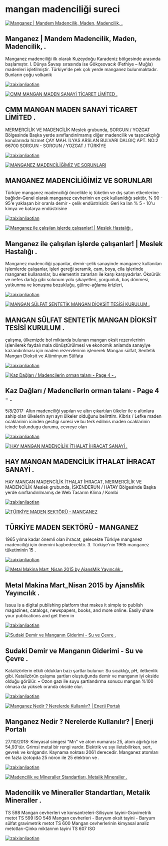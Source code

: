 # mangan madenciliği sureci
<a href="https://mnn.zoosnet.net/LR/Chatpre.aspx?id=MNN94995150&p=https://topgrinding.com/" target="_blank">![Manganez | Mandem Madencilik, Maden, Madencilik, .](https://github.com/technlg/images/blob/main/33.jpg)</a>
## Manganez | Mandem Madencilik, Maden, Madencilik, .
Manganez madenciliği ilk olarak Kuzeydoğu Karadeniz bölgesinde arasında başlamıştır. I. Dünya Savaşı sırasında ise Gökçeovacık (Fethiye – Muğla) madenleri işletilmiştir. Türkiye'de pek çok yerde manganez bulunmaktadır. Bunların çoğu volkanik
<a href="https://mnn.zoosnet.net/LR/Chatpre.aspx?id=MNN94995150&p=https://topgrinding.com/" target="_blank"><img src="https://github.com/technlg/images/raw/main/chat11.jpg" alt="zaixianliaotian"/></a><a href="//whatsapp.shibangsoft.com/WhatsApp.php" ><img src="https://github.com/technlg/images/raw/main/chat11.png" alt=""></a>
<a href="https://mnn.zoosnet.net/LR/Chatpre.aspx?id=MNN94995150&p=https://topgrinding.com/" target="_blank">![CMM MANGAN MADEN SANAYİ TİCARET LİMİTED .](https://github.com/technlg/images/blob/main/16.jpg)</a>
## CMM MANGAN MADEN SANAYİ TİCARET LİMİTED .
MERMERCİLİK VE MADENCİLİK Meslek grubunda, SORGUN / YOZGAT Bölgesinde Başka yerde sınıflandırılmamış diğer madencilik ve taşocakçılığı konularında hizmet ÇAY MAH. İLYAS ARSLAN BULVARI DALGIÇ APT. NO:2 66700 SORGUN - SORGUN / YOZGAT / TÜRKİYE
<a href="https://mnn.zoosnet.net/LR/Chatpre.aspx?id=MNN94995150&p=https://topgrinding.com/" target="_blank"><img src="https://github.com/technlg/images/raw/main/chat11.jpg" alt="zaixianliaotian"/></a><a href="//whatsapp.shibangsoft.com/WhatsApp.php" ><img src="https://github.com/technlg/images/raw/main/chat11.png" alt=""></a>
<a href="https://mnn.zoosnet.net/LR/Chatpre.aspx?id=MNN94995150&p=https://topgrinding.com/" target="_blank">![MANGANEZ MADENCİLİĞİMİZ VE SORUNLARI](https://github.com/technlg/images/blob/main/14.jpg)</a>
## MANGANEZ MADENCİLİĞİMİZ VE SORUNLARI
Türkiye manganez madenciliği öncelikle iç tüketim ve dış satım etkenlerine bağlıdır-Genel olarak manganez cevherinin en çok kullanıldığı sektör, % 90 - 95'e yaklaşan bir oranla demir - çelik endüstrisidir. Geri ka lan % 5 - 10'u kimya ve batarya endüstrisine
<a href="https://mnn.zoosnet.net/LR/Chatpre.aspx?id=MNN94995150&p=https://topgrinding.com/" target="_blank"><img src="https://github.com/technlg/images/raw/main/chat11.jpg" alt="zaixianliaotian"/></a><a href="//whatsapp.shibangsoft.com/WhatsApp.php" ><img src="https://github.com/technlg/images/raw/main/chat11.png" alt=""></a>
<a href="https://mnn.zoosnet.net/LR/Chatpre.aspx?id=MNN94995150&p=https://topgrinding.com/" target="_blank">![Manganez ile çalışılan işlerde çalışanlar! | Meslek Hastalığı .](https://github.com/technlg/images/blob/main/43.jpg)</a>
## Manganez ile çalışılan işlerde çalışanlar! | Meslek Hastalığı .
Manganez madenciliği yapanlar, demir-çelik sanayinde manganez kullanılan işlemlerde çalışanlar, işleri gereği seramik, cam, boya, cila işlerinde manganez kullananlar, bu elementin zararları ile karşı karşıyadırlar. Öksürük ve nefes darlığı gibi solunum yolu şikayetleri, yorgunluk, baş dönmesi, yutkunma ve konuşma bozukluğu, gülme-ağlama krizleri, 
<a href="https://mnn.zoosnet.net/LR/Chatpre.aspx?id=MNN94995150&p=https://topgrinding.com/" target="_blank"><img src="https://github.com/technlg/images/raw/main/chat11.jpg" alt="zaixianliaotian"/></a><a href="//whatsapp.shibangsoft.com/WhatsApp.php" ><img src="https://github.com/technlg/images/raw/main/chat11.png" alt=""></a>
<a href="https://mnn.zoosnet.net/LR/Chatpre.aspx?id=MNN94995150&p=https://topgrinding.com/" target="_blank">![MANGAN SÜLFAT SENTETİK MANGAN DİOKSİT TESİSİ KURULUM .](https://github.com/technlg/images/blob/main/20.jpg)</a>
## MANGAN SÜLFAT SENTETİK MANGAN DİOKSİT TESİSİ KURULUM .
çalışma, ülkemizde bol miktarda bulunan mangan oksit rezervlerinin işlenilerek faydalı mala dönüştürülmesi ve ekonomik anlamda sanayiye kazandırılması için maden rezervlerinin işlenerek Mangan sülfat, Sentetik Mangan Dioksit ve Alüminyum Sülfata
<a href="https://mnn.zoosnet.net/LR/Chatpre.aspx?id=MNN94995150&p=https://topgrinding.com/" target="_blank"><img src="https://github.com/technlg/images/raw/main/chat11.jpg" alt="zaixianliaotian"/></a><a href="//whatsapp.shibangsoft.com/WhatsApp.php" ><img src="https://github.com/technlg/images/raw/main/chat11.png" alt=""></a>
<a href="https://mnn.zoosnet.net/LR/Chatpre.aspx?id=MNN94995150&p=https://topgrinding.com/" target="_blank">![Kaz Dağları / Madencilerin orman talanı - Page 4 - .](https://github.com/technlg/images/blob/main/49.jpg)</a>
## Kaz Dağları / Madencilerin orman talanı - Page 4 - .
5/8/2017· Altın madenciliği yapılan ve altın çıkartılan ülkeler ile o altınlara sahip olan ülkelerin ayrı ayrı ülkeler olduğunu belirttim.  Kibris / Lefke maden ocaklarinin icinden gectigi sureci ve bu terk edilmis maden ocaklarinin icinde bulundugu durumu, cevreye olan 
<a href="https://mnn.zoosnet.net/LR/Chatpre.aspx?id=MNN94995150&p=https://topgrinding.com/" target="_blank"><img src="https://github.com/technlg/images/raw/main/chat11.jpg" alt="zaixianliaotian"/></a><a href="//whatsapp.shibangsoft.com/WhatsApp.php" ><img src="https://github.com/technlg/images/raw/main/chat11.png" alt=""></a>
<a href="https://mnn.zoosnet.net/LR/Chatpre.aspx?id=MNN94995150&p=https://topgrinding.com/" target="_blank">![HAY MANGAN MADENCİLİK İTHALAT İHRACAT SANAYİ .](https://github.com/technlg/images/blob/main/24.jpg)</a>
## HAY MANGAN MADENCİLİK İTHALAT İHRACAT SANAYİ .
HAY MANGAN MADENCİLİK İTHALAT İHRACAT, MERMERCİLİK VE MADENCİLİK Meslek grubunda, İSKENDERUN / HATAY Bölgesinde Başka yerde sınıflandırılmamış de Web Tasarım Klima / Kombi
<a href="https://mnn.zoosnet.net/LR/Chatpre.aspx?id=MNN94995150&p=https://topgrinding.com/" target="_blank"><img src="https://github.com/technlg/images/raw/main/chat11.jpg" alt="zaixianliaotian"/></a><a href="//whatsapp.shibangsoft.com/WhatsApp.php" ><img src="https://github.com/technlg/images/raw/main/chat11.png" alt=""></a>
<a href="https://mnn.zoosnet.net/LR/Chatpre.aspx?id=MNN94995150&p=https://topgrinding.com/" target="_blank">![TÜRKİYE MADEN SEKTÖRÜ - MANGANEZ](https://github.com/technlg/images/blob/main/54.jpg)</a>
## TÜRKİYE MADEN SEKTÖRÜ - MANGANEZ
1965 yılma kadar önemli olan ihracat, gelecekte Türkiye manganez madenciliği için önemini kaybedecektir. 3. Türkiye'nin 1965 manganez tüketiminin 15 .
<a href="https://mnn.zoosnet.net/LR/Chatpre.aspx?id=MNN94995150&p=https://topgrinding.com/" target="_blank"><img src="https://github.com/technlg/images/raw/main/chat11.jpg" alt="zaixianliaotian"/></a><a href="//whatsapp.shibangsoft.com/WhatsApp.php" ><img src="https://github.com/technlg/images/raw/main/chat11.png" alt=""></a>
<a href="https://mnn.zoosnet.net/LR/Chatpre.aspx?id=MNN94995150&p=https://topgrinding.com/" target="_blank">![Metal Makina Mart_Nisan 2015 by AjansMik Yayıncılık .](https://github.com/technlg/images/blob/main/46.jpg)</a>
## Metal Makina Mart_Nisan 2015 by AjansMik Yayıncılık .
Issuu is a digital publishing platform that makes it simple to publish magazines, catalogs, newspapers, books, and more online. Easily share your publications and get them in 
<a href="https://mnn.zoosnet.net/LR/Chatpre.aspx?id=MNN94995150&p=https://topgrinding.com/" target="_blank"><img src="https://github.com/technlg/images/raw/main/chat11.jpg" alt="zaixianliaotian"/></a><a href="//whatsapp.shibangsoft.com/WhatsApp.php" ><img src="https://github.com/technlg/images/raw/main/chat11.png" alt=""></a>
<a href="https://mnn.zoosnet.net/LR/Chatpre.aspx?id=MNN94995150&p=https://topgrinding.com/" target="_blank">![Sudaki Demir ve Manganın Giderimi - Su ve Çevre .](https://github.com/technlg/images/blob/main/22.jpg)</a>
## Sudaki Demir ve Manganın Giderimi - Su ve Çevre .
Katalizörlerin etkili oldukları bazı şartlar bulunur: Su sıcaklığı, pH, iletkenlik gibi. Katalizörün çalışma şartları oluştuğunda demir ve manganın iyi okside olduğu görülür. • Ozon gazı ile suyu şartlandırma sonucu mangan %100 olmasa da yüksek oranda okside olur.
<a href="https://mnn.zoosnet.net/LR/Chatpre.aspx?id=MNN94995150&p=https://topgrinding.com/" target="_blank"><img src="https://github.com/technlg/images/raw/main/chat11.jpg" alt="zaixianliaotian"/></a><a href="//whatsapp.shibangsoft.com/WhatsApp.php" ><img src="https://github.com/technlg/images/raw/main/chat11.png" alt=""></a>
<a href="https://mnn.zoosnet.net/LR/Chatpre.aspx?id=MNN94995150&p=https://topgrinding.com/" target="_blank">![Manganez Nedir ? Nerelerde Kullanılır? | Enerji Portalı](https://github.com/technlg/images/blob/main/9.jpg)</a>
## Manganez Nedir ? Nerelerde Kullanılır? | Enerji Portalı
27/10/2018· Kimyasal simgesi "Mn" ve atom numarası 25, atom ağırlığı ise 54,93'tür. Grimsi metal bir rengi vardır. Elektrik ve sıyı iletebilirken, sert, gevrek ve kırılgandır. Kaynama noktası 2061 derecedir. Manganez atomları en fazla izotopda 25 nöron ile 25 elektron ve .
<a href="https://mnn.zoosnet.net/LR/Chatpre.aspx?id=MNN94995150&p=https://topgrinding.com/" target="_blank"><img src="https://github.com/technlg/images/raw/main/chat11.jpg" alt="zaixianliaotian"/></a><a href="//whatsapp.shibangsoft.com/WhatsApp.php" ><img src="https://github.com/technlg/images/raw/main/chat11.png" alt=""></a>
<a href="https://mnn.zoosnet.net/LR/Chatpre.aspx?id=MNN94995150&p=https://topgrinding.com/" target="_blank">![Madencilik ve Mineraller Standartları, Metalik Mineraller .](https://github.com/technlg/images/blob/main/37.jpg)</a>
## Madencilik ve Mineraller Standartları, Metalik Mineraller .
TS 598 Mangan cevherleri ve konsantreleri-Silisyum tayini-Gravimetrik metot TS 599 ISO 548 Mangan cevherleri - Baryum oksit tayini - Baryum sülfat gravimetrik metot TS 600 Mangan cevherlerinin kimyasal analiz metotları-Çinko miktarının tayini TS 607 ISO
<a href="https://mnn.zoosnet.net/LR/Chatpre.aspx?id=MNN94995150&p=https://topgrinding.com/" target="_blank"><img src="https://github.com/technlg/images/raw/main/chat11.jpg" alt="zaixianliaotian"/></a><a href="//whatsapp.shibangsoft.com/WhatsApp.php" ><img src="https://github.com/technlg/images/raw/main/chat11.png" alt=""></a>
